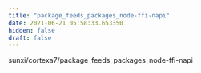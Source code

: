 ```yaml
---
title: "package_feeds_packages_node-ffi-napi"
date: 2021-06-21 05:58:33.653350
hidden: false
draft: false
---
```


sunxi/cortexa7/package_feeds_packages_node-ffi-napi

